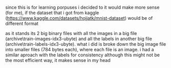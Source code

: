 since this is for learning porpuses i decided to it would make more sense (for me), if the dataset that i got from kaggle (https://www.kaggle.com/datasets/hojjatk/mnist-dataset) would be of different format

as it stands its 2 big binary files with all the images in a big file (archive\train-images-idx3-ubyte) and all the labels in another big file (archive\train-labels-idx3-ubyte). 
what i did is broke down the big image file into smaller files (784 bytes each), where each file is an image. 
i had a similar aproach with the labels for consistency
although this might not be the most efficient way, it makes sense in my head
